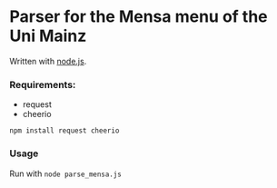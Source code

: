  # Parser for the Mensa menu of the Uni Mainz
 
Written with [node.js](https://nodejs.org/).

### Requirements:

  * request
  * cheerio

`npm install request cheerio`

### Usage

Run with `node parse_mensa.js`
